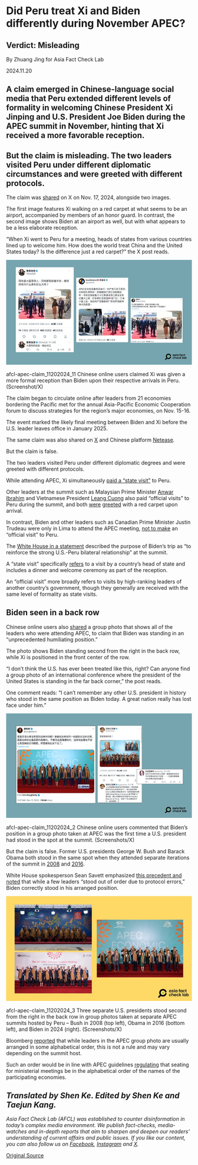 # Did Peru treat Xi and Biden differently during November APEC?

## Verdict: Misleading

By Zhuang Jing for Asia Fact Check Lab

2024.11.20

## A claim emerged in Chinese-language social media that Peru extended different levels of formality in welcoming Chinese President Xi Jinping and U.S. President Joe Biden during the APEC summit in November, hinting that Xi received a more favorable reception.

## But the claim is misleading. The two leaders visited Peru under different diplomatic circumstances and were greeted with different protocols.

The claim was [shared](https://x.com/XiaozhPhD04/status/1857956332206436423) on X on Nov. 17, 2024, alongside two images.

The first image features Xi walking on a red carpet at what seems to be an airport, accompanied by members of an honor guard. In contrast, the second image shows Biden at an airport as well, but with what appears to be a less elaborate reception.

“When Xi went to Peru for a meeting, heads of states from various countries lined up to welcome him. How does the world treat China and the United States today? Is the difference just a red carpet?” the X post reads.

![Chinese online users claimed Xi was given a more formal reception than Biden upon their respective arrivals in Peru.](images/USGYXPYDCFF4HNS7AZN34E45LE.png)

afcl-apec-claim\_11202024\_11 Chinese online users claimed Xi was given a more formal reception than Biden upon their respective arrivals in Peru. (Screenshot/X)

The claim began to circulate online after leaders from 21 economies bordering the Pacific met for the annual Asia-Pacific Economic Cooperation forum to discuss strategies for the region’s major economies, on Nov. 15-16.

The event marked the likely final meeting between Biden and Xi before the U.S. leader leaves office in January 2025.

The same claim was also shared on [X](https://twitter.com/Snofy8/status/1857977228598063460) and Chinese platform [Netease](https://www.163.com/dy/article/JH5TB80605370GH5.html).

But the claim is false.

The two leaders visited Peru under different diplomatic degrees and were greeted with different protocols.

While attending APEC, Xi simultaneously [paid a “state visit”](http://en.cppcc.gov.cn/2024-11/14/c_1044832.htm) to Peru.

Other leaders at the summit such as Malaysian Prime Minister [Anwar Ibrahim](https://www.kln.gov.my/web/guest/-/official-visit-of-the-prime-minister-to-lima-peru-and-his-participation-at-the-asia-pacific-economic-cooperation-apec-economic-leaders-week-2024-13-16) and Vietnamese President [Leang Cuong](https://en.baochinhphu.vn/president-starts-official-visit-to-peru-111241113090606584.htm) also paid “official visits” to Peru during the summit, and both [were](https://theedgemalaysia.com/node/733789) [greeted](https://en.nhandan.vn/state-president-arrives-in-lima-beginning-official-visit-to-peru-attendance-at-aelw-post141173.html) with a red carpet upon arrival.

In contrast, Biden and other leaders such as Canadian Prime Minister Justin Trudeau were only in Lima to attend the APEC meeting, [not to make](https://www.youtube.com/watch?v=0mm02Be7-Tc) an “official visit” to Peru.

The [White House in a statement](https://www.whitehouse.gov/briefing-room/statements-releases/2024/11/07/statement-from-white-house-press-secretary-karine-jean-pierre-on-president-bidens-travel-to-peru-and-brazil/) described the purpose of Biden’s trip as “to reinforce the strong U.S.-Peru bilateral relationship” at the summit.

A “state visit” specifically [refers](https://www.voacantonese.com/a/japan-20150318/2685516.html) to a visit by a country’s head of state and includes a dinner and welcome ceremony as part of the reception.

An “official visit” more broadly refers to visits by high-ranking leaders of another country’s government, though they generally are received with the same level of formality as state visits.

## Biden seen in a back row

Chinese online users also [shared](https://twitter.com/tangbaiqiao/status/1857993946976202946) a group photo that shows all of the leaders who were attending APEC, to claim that Biden was standing in an “unprecedented humiliating position.”

The photo shows Biden standing second from the right in the back row, while Xi is positioned in the front center of the row.

“I don’t think the U.S. has ever been treated like this, right? Can anyone find a group photo of an international conference where the president of the United States is standing in the far back corner,” the post reads.

One comment reads: “I can’t remember any other U.S. president in history who stood in the same position as Biden today. A great nation really has lost face under him.”

![Chinese online users commented that Biden’s position in a group photo taken at APEC was the first time a U.S. president had stood in the spot at the summit.](images/RCFFNB6ISBEJ5JBAWFILWJ6MOM.png)

afcl-apec-claim\_11202024\_2 Chinese online users commented that Biden’s position in a group photo taken at APEC was the first time a U.S. president had stood in the spot at the summit. (Screenshots/X)

But the claim is false. Former U.S. presidents George W. Bush and Barack Obama both stood in the same spot when they attended separate iterations of the summit in [2008](https://www.apec.org/meeting-papers/leaders-declarations/2008/2008_aelm) and [2016](https://www.apec.org/press/photos/2016/1120_leaders#&gid=1&pid=21).

White House spokesperson Sean Savett emphasized [this precedent and noted](https://nypost.com/2024/11/16/us-news/biden-humiliated-with-back-corner-spot-in-apec-family-photo-as-chinas-xi-get-place-of-honor-in-front/) that while a few leaders “stood out of order due to protocol errors,” Biden correctly stood in his arranged position.

![Three separate U.S. presidents stood second from the right in the back row in group photos taken at separate APEC summits hosted by Peru –  Bush in 2008 (top left), Obama in 2016 (bottom left), and Biden in 2024 (right).](images/EDQPTJH4YJCGTNXDHPIBKVEJ2I.png)

afcl-apec-claim\_11202024\_3 Three separate U.S. presidents stood second from the right in the back row in group photos taken at separate APEC summits hosted by Peru – Bush in 2008 (top left), Obama in 2016 (bottom left), and Biden in 2024 (right). (Screenshots/X)

Bloomberg [reported](https://www.bloomberg.com/news/articles/2024-11-16/xi-takes-spotlight-in-apec-family-photo-with-biden-off-to-side?sref=TuLYJzYL) that while leaders in the APEC group photo are usually arranged in some alphabetical order, this is not a rule and may vary depending on the summit host.

Such an order would be in line with APEC guidelines [regulating](https://www.apec.org/docs/default-source/aboutus/policiesandprocedures/2023/guidelines-for-hosting-apec-meetings_updated-august-2023_approved-at-bmc2-2023.pdf?sfvrsn=315e8e21_2) that seating for ministerial meetings be in the alphabetical order of the names of the participating economies.

## *Translated by Shen Ke. Edited by Shen Ke and Taejun Kang.*

*Asia Fact Check Lab (AFCL) was established to counter disinformation in today’s complex media environment. We publish fact-checks, media-watches and in-depth reports that aim to sharpen and deepen our readers’ understanding of current affairs and public issues. If you like our content, you can also follow us on* [*Facebook*](https://www.facebook.com/asiafactchecklabcn)*,* [*Instagram*](https://www.instagram.com/asiafactchecklab/) *and* [*X*](https://twitter.com/AFCL_eng)*.*



[Original Source](https://www.rfa.org/english/factcheck/2024/11/20/afcl-apec-claim/)